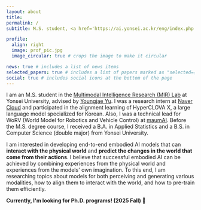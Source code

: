 ```yaml
---
layout: about
title: 
permalink: /
subtitle: M.S. student, <a href='https://ai.yonsei.ac.kr/eng/index.php'>Yonsei University</a>

profile:
  align: right
  image: prof_pic.jpg
  image_circular: true # crops the image to make it circular

news: true # includes a list of news items
selected_papers: true # includes a list of papers marked as "selected={true}"
social: true # includes social icons at the bottom of the page
---
```


I am an M.S. student in the [Multimodal Intelligence Research (MIR) Lab](https://mirlab.yonsei.ac.kr) at Yonsei University, advised by [Youngjae Yu](https://yj-yu.github.io/home/). I was a research intern at [Naver Cloud](https://www.navercloudcorp.com/lang/en/) and participated in the alignment learning of HyperCLOVA X, a large language model specialized for Korean. Also, I was a technical lead for WoRV (World Model for Robotics and Vehicle Control) at [maumAI](https://maum.ai/). Before the M.S. degree course, I received a B.A. in Applied Statistics and a B.S. in Computer Science (double major) from Yonsei University.

I am interested in developing end-to-end embodied AI models that can **interact with the physical world** and **predict the changes in the world that come from their actions**. I believe that successful embodied AI can be achieved by combining experiences from the physical world and experiences from the models' own imagination. To this end, I am researching topics about models for both perceiving and generating various modalities, how to align them to interact with the world, and how to pre-train them efficiently.

**Currently, I'm looking for Ph.D. programs! (2025 Fall) 🙌**
